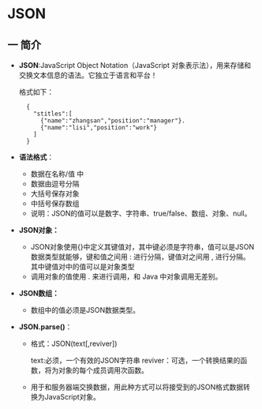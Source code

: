 # JSON

## 一 简介

- **JSON**:JavaScript Object Notation（JavaScript 对象表示法），用来存储和交换文本信息的语法。它独立于语言和平台！

  格式如下：
  ```
    {
      "stitles":[
        {"name":"zhangsan","position":"manager"}.
        {"name":"lisi","position":"work"}
      ]
    }
  ```
- **语法格式**：
  
  * 数据在名称/值 中
  * 数据由逗号分隔
  * 大括号保存对象
  * 中括号保存数组
  
  - 说明：JSON的值可以是数字、字符串、true/false、数组、对象、null。
  
- **JSON对象：**
  
  * JSON对象使用{}中定义其键值对，其中键必须是字符串，值可以是JSON数据类型就能够，键和值之间用 : 进行分隔，键值对之间用 , 进行分隔。其中键值对中的值可以是对象类型
  * 调用对象的值使用 . 来进行调用，和 Java 中对象调用无差别。

- **JSON数组：**
  
  * 数组中的值必须是JSON数据类型。
  
- **JSON.parse()**：
  
  * 格式：JSON(text[,reviver])
    
    text:必须，一个有效的JSON字符串
    reviver：可选，一个转换结果的函数，将为对象的每个成员调用次函数。
    
  * 用于和服务器端交换数据，用此种方式可以将接受到的JSON格式数据转换为JavaScript对象。
